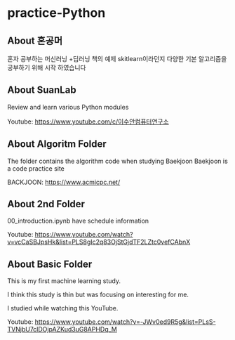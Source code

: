 # practice-Python
## About 혼공머

혼자 공부하는 머신러닝 +딥러닝 책의 예제
skitlearn이라던지 다양한 기본 알고리즘을 공부하기 위해 시작 하였습니다

## About SuanLab

Review and learn various Python modules

Youtube: https://www.youtube.com/c/이수안컴퓨터연구소

## About Algoritm Folder

The folder contains the algorithm code when studying Baekjoon
Baekjoon is a code practice site

BACKJOON: https://www.acmicpc.net/

## About 2nd Folder

00_introduction.ipynb have schedule information

Youtube: https://www.youtube.com/watch?v=vcCaSBJpsHk&list=PLS8gIc2q83OjStGjdTF2LZtc0vefCAbnX


## About Basic Folder

This is my first machine learning study.

I think this study is thin but was focusing on interesting for me.

I studied while watching this YouTube.

Youtube: https://www.youtube.com/watch?v=-JWv0ed9R5g&list=PLsS-TVNjbU7clDOjpAZKud3uG8APHDq_M

